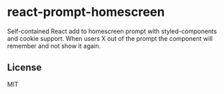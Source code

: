 react-prompt-homescreen
=====

Self-contained React add to homescreen prompt with styled-components and cookie support. When users X out of the prompt the component will remember and not show it again.

## License
MIT
